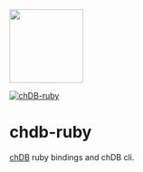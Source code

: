 <a href="https://chdb.io" target="_blank">
  <img src="https://avatars.githubusercontent.com/u/132536224" width=130 />
</a>

[![chDB-ruby](https://github.com/chdb-io/chdb-ruby/actions/workflows/chdb.yml/badge.svg)](https://github.com/chdb-io/chdb-ruby/actions/workflows/chdb.yml)

# chdb-ruby
[chDB](https://github.com/chdb-io/chdb) ruby bindings and chDB cli.